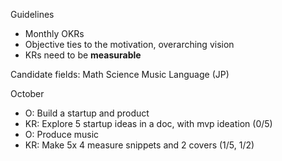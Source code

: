 Guidelines
- Monthly OKRs
- Objective ties to the motivation, overarching vision
- KRs need to be **measurable**

Candidate fields:
Math
Science
Music
Language (JP)


October
- O: Build a startup and product
- KR: Explore 5 startup ideas in a doc, with mvp ideation (0/5)
- O: Produce music
- KR: Make 5x 4 measure snippets and 2 covers (1/5, 1/2)